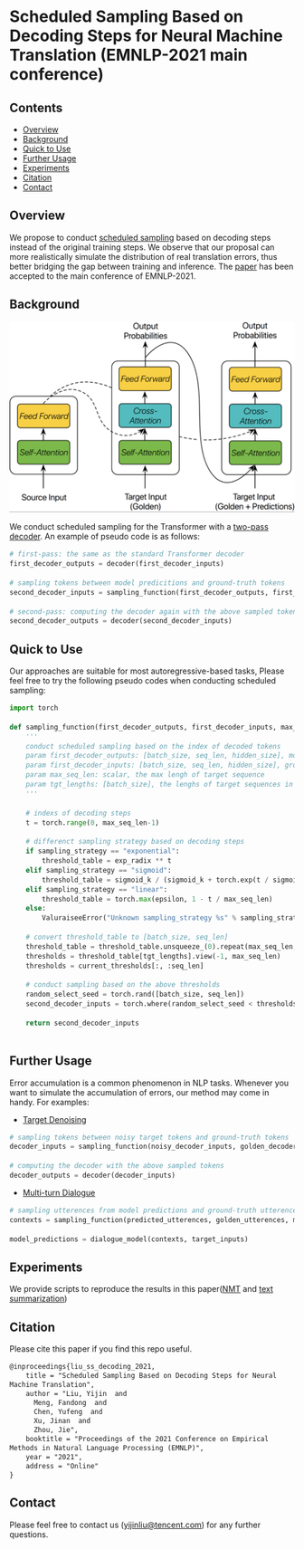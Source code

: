 # Scheduled Sampling Based on Decoding Steps for Neural Machine Translation (EMNLP-2021 main conference)

## Contents

* [Overview](#overview)
* [Background](#background)
* [Quick to Use](#quick-to-use)
* [Further Usage](#further-usage)
* [Experiments](#experiments)
* [Citation](#citation)
* [Contact](#contact)



## Overview

We propose to conduct [scheduled sampling](https://proceedings.neurips.cc/paper/2015/file/e995f98d56967d946471af29d7bf99f1-Paper.pdf) based on decoding steps instead of the original training steps. We observe that our proposal can more realistically simulate the distribution of real translation errors, thus better bridging the gap between training and inference. The [paper](https://arxiv.org/abs/2108.12963) has been accepted to the main conference of EMNLP-2021.


## Background

<p align="center">
  <img src="https://github.com/Adaxry/ss_on_decoding_steps/blob/main/figures/ss_for_transformer.png" alt="fastText" width="600"/>
</p>

We conduct scheduled sampling for the Transformer with a [two-pass decoder](https://aclanthology.org/P19-2049/). An example of pseudo code is as follows:    
```python
# first-pass: the same as the standard Transformer decoder
first_decoder_outputs = decoder(first_decoder_inputs)

# sampling tokens between model predicitions and ground-truth tokens
second_decoder_inputs = sampling_function(first_decoder_outputs, first_decoder_inputs)

# second-pass: computing the decoder again with the above sampled tokens
second_decoder_outputs = decoder(second_decoder_inputs)

```

## Quick to Use

Our approaches are suitable for most autoregressive-based tasks, Please feel free to try the following pseudo codes when conducting scheduled sampling:


```python
import torch

def sampling_function(first_decoder_outputs, first_decoder_inputs, max_seq_len, tgt_lengths)
    '''
    conduct scheduled sampling based on the index of decoded tokens 
    param first_decoder_outputs: [batch_size, seq_len, hidden_size], model prediections 
    param first_decoder_inputs: [batch_size, seq_len, hidden_size], ground-truth target tokens
    param max_seq_len: scalar, the max lengh of target sequence
    param tgt_lengths: [batch_size], the lenghs of target sequences in a mini-batch
    '''

    # indexs of decoding steps
    t = torch.range(0, max_seq_len-1)

    # differenct sampling strategy based on decoding steps
    if sampling_strategy == "exponential":
        threshold_table = exp_radix ** t  
    elif sampling_strategy == "sigmoid":
        threshold_table = sigmoid_k / (sigmoid_k + torch.exp(t / sigmoid_k ))
    elif sampling_strategy == "linear":        
        threshold_table = torch.max(epsilon, 1 - t / max_seq_len)
    else:
        ValuraiseeError("Unknown sampling_strategy %s" % sampling_strategy)

    # convert threshold_table to [batch_size, seq_len]
    threshold_table = threshold_table.unsqueeze_(0).repeat(max_seq_len, 1).tril()
    thresholds = threshold_table[tgt_lengths].view(-1, max_seq_len)
    thresholds = current_thresholds[:, :seq_len]

    # conduct sampling based on the above thresholds
    random_select_seed = torch.rand([batch_size, seq_len]) 
    second_decoder_inputs = torch.where(random_select_seed < thresholds, first_decoder_inputs, first_decoder_outputs)

    return second_decoder_inputs
    
```
## Further Usage

Error accumulation is a common phenomenon in NLP tasks. Whenever you want to simulate the accumulation of errors, our method may come in handy. For examples:

+ [Target Denoising](http://www.statmt.org/wmt20/pdf/2020.wmt-1.24.pdf)

```python
# sampling tokens between noisy target tokens and ground-truth tokens
decoder_inputs = sampling_function(noisy_decoder_inputs, golden_decoder_inputs, max_seq_len, tgt_lengths)

# computing the decoder with the above sampled tokens
decoder_outputs = decoder(decoder_inputs)

```

+ [Multi-turn Dialogue](https://arxiv.org/abs/1506.08909)

```python
# sampling utterences from model predictions and ground-truth utterences
contexts = sampling_function(predicted_utterences, golden_utterences, max_turns, current_turns)

model_predictions = dialogue_model(contexts, target_inputs)
```


## Experiments
We provide scripts to reproduce the results in this paper([NMT](https://github.com/Adaxry/ss_on_decoding_steps./blob/main/nmt/README.md) and [text summarization](https://github.com/Adaxry/ss_on_decoding_steps./blob/main/text_summarization/README.md))


## Citation
Please cite this paper if you find this repo useful.
```
@inproceedings{liu_ss_decoding_2021,
    title = "Scheduled Sampling Based on Decoding Steps for Neural Machine Translation",
    author = "Liu, Yijin  and
      Meng, Fandong  and
      Chen, Yufeng  and
      Xu, Jinan  and
      Zhou, Jie",
    booktitle = "Proceedings of the 2021 Conference on Empirical Methods in Natural Language Processing (EMNLP)",
    year = "2021",
    address = "Online"
}
```

## Contact
Please feel free to contact us (yijinliu@tencent.com) for any further questions.



